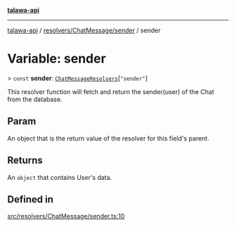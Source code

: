 [**talawa-api**](../../../../README.md)

***

[talawa-api](../../../../modules.md) / [resolvers/ChatMessage/sender](../README.md) / sender

# Variable: sender

\> `const` **sender**: [`ChatMessageResolvers`](../../../../types/generatedGraphQLTypes/type-aliases/ChatMessageResolvers.md)\[`"sender"`\]

This resolver function will fetch and return the sender(user) of the Chat from the database.

## Param

An object that is the return value of the resolver for this field's parent.

## Returns

An `object` that contains User's data.

## Defined in

[src/resolvers/ChatMessage/sender.ts:10](https://github.com/PalisadoesFoundation/talawa-api/blob/5c5b29a0ea487bda8306089fe128f43f3be29f94/src/resolvers/ChatMessage/sender.ts#L10)
